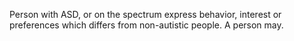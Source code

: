 Person with ASD, or on the spectrum express behavior, interest or preferences which differs from non-autistic people. A person may.
